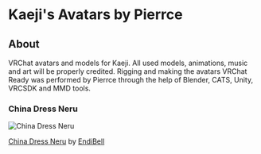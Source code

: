# Kaeji's Avatars by Pierrce

## About
VRChat avatars and models for Kaeji. All used models, animations, music and art will be properly credited. Rigging and making the avatars VRChat Ready was performed by Pierrce through the help of Blender, CATS, Unity, VRCSDK and MMD tools.

### China Dress Neru
![China Dress Neru](https://pre00.deviantart.net/76c1/th/pre/i/2016/343/4/0/_update_1_10__tda_china_dress_neru_by_endibell-daqvrew.png "China Dress Neru")

[China Dress Neru](https://www.deviantart.com/endibell/art/UPDATE-1-10-TDA-China-Dress-Neru-649813640) by [EndiBell](https://www.deviantart.com/endibell)
